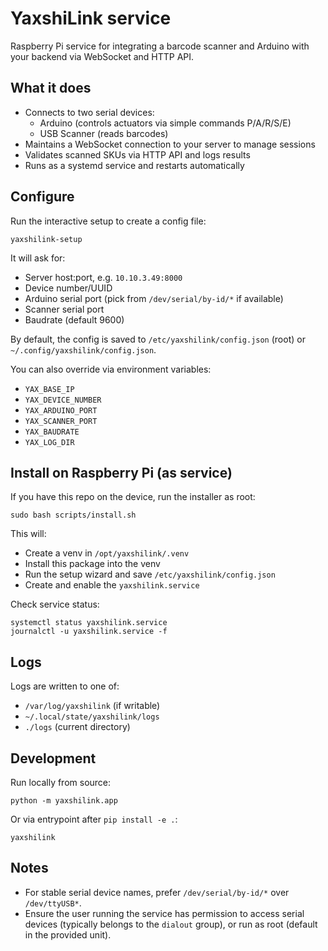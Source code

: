 # YaxshiLink service

Raspberry Pi service for integrating a barcode scanner and Arduino with your backend via WebSocket and HTTP API.

## What it does

- Connects to two serial devices:
  - Arduino (controls actuators via simple commands P/A/R/S/E)
  - USB Scanner (reads barcodes)
- Maintains a WebSocket connection to your server to manage sessions
- Validates scanned SKUs via HTTP API and logs results
- Runs as a systemd service and restarts automatically

## Configure

Run the interactive setup to create a config file:

```
yaxshilink-setup
```

It will ask for:

- Server host:port, e.g. `10.10.3.49:8000`
- Device number/UUID
- Arduino serial port (pick from `/dev/serial/by-id/*` if available)
- Scanner serial port
- Baudrate (default 9600)

By default, the config is saved to `/etc/yaxshilink/config.json` (root) or `~/.config/yaxshilink/config.json`.

You can also override via environment variables:

- `YAX_BASE_IP`
- `YAX_DEVICE_NUMBER`
- `YAX_ARDUINO_PORT`
- `YAX_SCANNER_PORT`
- `YAX_BAUDRATE`
- `YAX_LOG_DIR`

## Install on Raspberry Pi (as service)

If you have this repo on the device, run the installer as root:

```
sudo bash scripts/install.sh
```

This will:

- Create a venv in `/opt/yaxshilink/.venv`
- Install this package into the venv
- Run the setup wizard and save `/etc/yaxshilink/config.json`
- Create and enable the `yaxshilink.service`

Check service status:

```
systemctl status yaxshilink.service
journalctl -u yaxshilink.service -f
```

## Logs

Logs are written to one of:

- `/var/log/yaxshilink` (if writable)
- `~/.local/state/yaxshilink/logs`
- `./logs` (current directory)

## Development

Run locally from source:

```
python -m yaxshilink.app
```

Or via entrypoint after `pip install -e .`:

```
yaxshilink
```

## Notes

- For stable serial device names, prefer `/dev/serial/by-id/*` over `/dev/ttyUSB*`.
- Ensure the user running the service has permission to access serial devices (typically belongs to the `dialout` group), or run as root (default in the provided unit).
